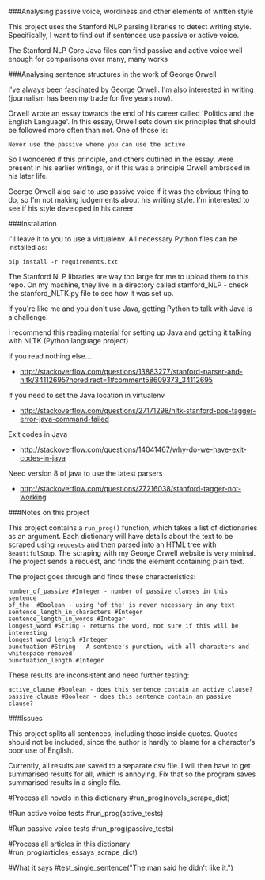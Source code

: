 ###Analysing passive voice, wordiness and other elements of written style

This project uses the Stanford NLP parsing libraries to detect writing style. Specifically, I want to find out if sentences use passive or active voice. 

The Stanford NLP Core Java files can find passive and active voice well enough for comparisons over many, many works

###Analysing sentence structures in the work of George Orwell

I've always been fascinated by George Orwell. I'm also interested in writing (journalism has been my trade for five years now).

Orwell wrote an essay towards the end of his career called 'Politics and the English Language'. In this essay, Orwell sets down six principles that should be followed more often than not. One of those is:

```Never use the passive where you can use the active.```

So I wondered if this principle, and others outlined in the essay, were present in his earlier writings, or if this was a principle Orwell embraced in his later life.

George Orwell also said to use passive voice if it was the obvious thing to do, so I'm not making judgements about his writing style. I'm interested to see if his style developed in his career.

###Installation

I'll leave it to you to use a virtualenv. All necessary Python files can be installed as:

```pip install -r requirements.txt```

The Stanford NLP libraries are way too large for me to upload them to this repo. On my machine, they live in a directory called stanford_NLP - check the stanford_NLTK.py file to see how it was set up.

If you're like me and you don't use Java, getting Python to talk with Java is a challenge.

I recommend this reading material for setting up Java and getting it talking with NLTK (Python language project)

If you read nothing else... 
 - http://stackoverflow.com/questions/13883277/stanford-parser-and-nltk/34112695?noredirect=1#comment58609373_34112695

If you need to set the Java location in virtualenv
 - http://stackoverflow.com/questions/27171298/nltk-stanford-pos-tagger-error-java-command-failed

Exit codes in Java
 - http://stackoverflow.com/questions/14041467/why-do-we-have-exit-codes-in-java

Need version 8 of java to use the latest parsers
 - http://stackoverflow.com/questions/27216038/stanford-tagger-not-working 

###Notes on this project

This project contains a ```run_prog()``` function, which takes a list of dictionaries as an argument. Each dictionary will have details about the text to be scraped using ```requests``` and then parsed into an HTML tree with ```BeautifulSoup```. The scraping with my George Orwell website is very mininal. The project sends a request, and finds the element containing plain text.

The project goes through and finds these characteristics:

	number_of_passive #Integer - number of passive clauses in this sentence
	of_the	#Boolean - using 'of the' is never necessary in any text
	sentence_length_in_characters #Integer 
	sentence_length_in_words #Integer
	longest_word #String - returns the word, not sure if this will be interesting
	longest_word_length #Integer
	punctuation #String - A sentence's punction, with all characters and whitespace removed
	punctuation_length #Integer

These results are inconsistent and need further testing:

	active_clause #Boolean - does this sentence contain an active clause?
	passive_clause #Boolean - does this sentence contain an passive clause?

###Issues

This project splits all sentences, including those inside quotes. Quotes should not be included, since the author is hardly to blame for a character's poor use of English.

Currently, all results are saved to a separate csv file. I will then have to get summarised results for all, which is annoying. Fix that so the program saves summarised results in a single file.



#Process all novels in this dictionary
#run_prog(novels_scrape_dict)

#Run active voice tests
#run_prog(active_tests)

#Run passive voice tests
#run_prog(passive_tests)

#Process all articles in this dictionary
#run_prog(articles_essays_scrape_dict)

#What it says
#test_single_sentence("The man said he didn't like it.")